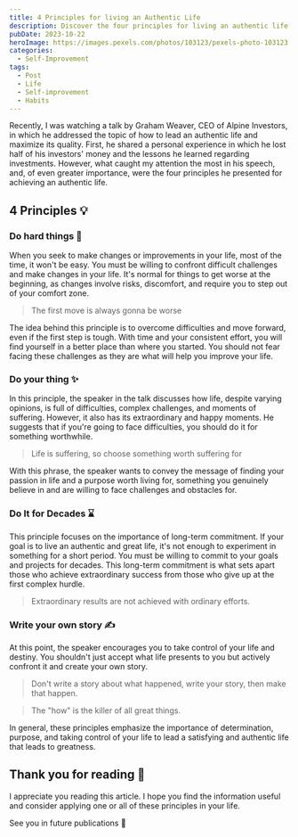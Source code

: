 ```yaml
---
title: 4 Principles for living an Authentic Life
description: Discover the four principles for living an authentic life and maximizing your potential, inspired by the talk by Graham Weaver, CEO of Alpine Investors.
pubDate: 2023-10-22
heroImage: https://images.pexels.com/photos/103123/pexels-photo-103123.jpeg?auto=compress&cs=tinysrgb&w=1260&h=750&dpr=1
categories:
  - Self-Improvement
tags:
  - Post
  - Life
  - Self-improvement
  - Habits
---
```


Recently, I was watching a talk by Graham Weaver, CEO of Alpine Investors, in which he addressed the topic of how to lead an authentic life and maximize its quality. First, he shared a personal experience in which he lost half of his investors' money and the lessons he learned regarding investments. However, what caught my attention the most in his speech, and, of even greater importance, were the four principles he presented for achieving an authentic life.
## 4 Principles 💡

### Do hard things 💪
When you seek to make changes or improvements in your life, most of the time, it won't be easy. You must be willing to confront difficult challenges and make changes in your life. It's normal for things to get worse at the beginning, as changes involve risks, discomfort, and require you to step out of your comfort zone.

> The first move is always gonna be worse

The idea behind this principle is to overcome difficulties and move forward, even if the first step is tough. With time and your consistent effort, you will find yourself in a better place than where you started. You should not fear facing these challenges as they are what will help you improve your life.

### Do your thing ✨
In this principle, the speaker in the talk discusses how life, despite varying opinions, is full of difficulties, complex challenges, and moments of suffering. However, it also has its extraordinary and happy moments. He suggests that if you're going to face difficulties, you should do it for something worthwhile.

> Life is suffering, so choose something worth suffering for

With this phrase, the speaker wants to convey the message of finding your passion in life and a purpose worth living for, something you genuinely believe in and are willing to face challenges and obstacles for.

### Do It for Decades ⌛
This principle focuses on the importance of long-term commitment. If your goal is to live an authentic and great life, it's not enough to experiment in something for a short period. You must be willing to commit to your goals and projects for decades. This long-term commitment is what sets apart those who achieve extraordinary success from those who give up at the first complex hurdle.

> Extraordinary results are not achieved with ordinary efforts.

### Write your own story ✍️
At this point, the speaker encourages you to take control of your life and destiny. You shouldn't just accept what life presents to you but actively confront it and create your own story.

>Don't write a story about what happened, write your story, then make that happen.

> The "how" is the killer of all great things.

In general, these principles emphasize the importance of determination, purpose, and taking control of your life to lead a satisfying and authentic life that leads to greatness.

## Thank you for reading 🙏
I appreciate you reading this article. I hope you find the information useful and consider applying one or all of these principles in your life.

See you in future publications 👋